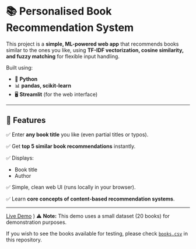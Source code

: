 # 📚 Personalised Book Recommendation System

This project is a **simple, ML-powered web app** that recommends books similar to the ones you like, using **TF-IDF vectorization, cosine similarity, and fuzzy matching** for flexible input handling.

Built using:
- 🐍 **Python**
- 📊 **pandas, scikit-learn**
- 🖥️ **Streamlit** (for the web interface)
 
---

## 🚀 Features

✅ Enter **any book title** you like (even partial titles or typos).  

✅ Get **top 5 similar book recommendations** instantly.

✅ Displays:
- Book title
- Author

✅ Simple, clean web UI (runs locally in your browser).

✅ Learn **core concepts of content-based recommendation systems**.

---

[Live Demo](https://book-recommendation-system-24.streamlit.app/)
)
⚠️ **Note:** This demo uses a small dataset (20 books) for demonstration purposes.

If you wish to see the books available for testing, please check [`books.csv`](./books.csv) in this repository.
